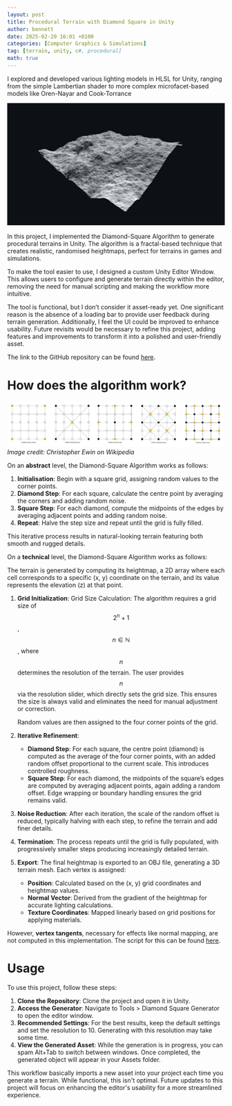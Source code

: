 ```yaml
---
layout: post
title: Procedural Terrain with Diamond Square in Unity
author: bennett
date: 2025-02-20 16:01 +0100
categories: [Computer Graphics & Simulations]
tag: [terrain, unity, c#, procedural]
math: true
---
```


I explored and developed various lighting models in HLSL for Unity, ranging from the simple Lambertian shader to more complex microfacet-based models like Oren-Nayar and Cook-Torrance

![Preview](/assets/img/diamond-square/preview.jpg)

In this project, I implemented the Diamond-Square Algorithm to generate procedural terrains in Unity. The algorithm is a fractal-based technique that creates realistic, randomised heightmaps, perfect for terrains in games and simulations.

To make the tool easier to use, I designed a custom Unity Editor Window. This allows users to configure and generate terrain directly within the editor, removing the need for manual scripting and making the workflow more intuitive.

The tool is functional, but I don’t consider it asset-ready yet. One significant reason is the absence of a loading bar to provide user feedback during terrain generation. Additionally, I feel the UI could be improved to enhance usability. Future revisits would be necessary to refine this project, adding features and improvements to transform it into a polished and user-friendly asset.

The link to the GitHub repository can be found [here](https://github.com/bentoBAUX/Procedural-Terrain-with-Diamond-Square-in-Unity).

# How does the algorithm work?

![Diagram](/assets/img/diamond-square/wikipedia.jpg)
*Image credit: Christopher Ewin on Wikipedia*

On an **abstract** level, the Diamond-Square Algorithm works as follows:

1. **Initialisation**: Begin with a square grid, assigning random values to the corner points.
2. **Diamond Step**: For each square, calculate the centre point by averaging the corners and adding random noise.
3. **Square Step**: For each diamond, compute the midpoints of the edges by averaging adjacent points and adding random noise.
4. **Repeat**: Halve the step size and repeat until the grid is fully filled.
   
This iterative process results in natural-looking terrain featuring both smooth and rugged details.

On a **technical** level, the Diamond-Square Algorithm works as follows:

The terrain is generated by computing its heightmap, a 2D array where each cell corresponds to a specific (x, y) coordinate on the terrain, and its value represents the elevation (z) at that point.

1. **Grid Initialization**: Grid Size Calculation: The algorithm requires a grid size of $$2^n + 1$$, $$n \in \mathbb{N}$$, where $$n$$ determines the resolution of the terrain. The user provides $$n$$ via the resolution slider, which directly sets the grid size. This ensures the size is always valid and eliminates the need for manual adjustment or correction.
  
   Random values are then assigned to the four corner points of the grid.

2. **Iterative Refinement**:

   - **Diamond Step**: For each square, the centre point (diamond) is computed as the average of the four corner points, with an added random offset proportional to the current scale. This introduces controlled roughness.
   - **Square Step**: For each diamond, the midpoints of the square’s edges are computed by averaging adjacent points, again adding a random offset. Edge wrapping or boundary handling ensures the grid remains valid.
     
3. **Noise Reduction**: After each iteration, the scale of the random offset is reduced, typically halving with each step, to refine the terrain and add finer details.

4. **Termination**: The process repeats until the grid is fully populated, with progressively smaller steps producing increasingly detailed terrain.

5. **Export**: The final heightmap is exported to an OBJ file, generating a 3D terrain mesh. Each vertex is assigned:

   - **Position**: Calculated based on the (x, y) grid coordinates and heightmap values.
   - **Normal Vector**: Derived from the gradient of the heightmap for accurate lighting calculations.
   - **Texture Coordinates**: Mapped linearly based on grid positions for applying materials.
     
However, **vertex tangents**, necessary for effects like normal mapping, are not computed in this implementation. The script for this can be found [here](https://github.com/bentoBAUX/Procedural-Terrain-with-Diamond-Square-in-Unity/blob/master/Assets/Scripts/DiamondSquare.cs).

# Usage
To use this project, follow these steps:

1. **Clone the Repository**: Clone the project and open it in Unity.
2. **Access the Generator**: Navigate to Tools > Diamond Square Generator to open the editor window.
3. **Recommended Settings**: For the best results, keep the default settings and set the resolution to 10. Generating with this resolution may take some time.
4. **View the Generated Asset**: While the generation is in progress, you can spam Alt+Tab to switch between windows. Once completed, the generated object will appear in your Assets folder.

This workflow basically imports a new asset into your project each time you generate a terrain. While functional, this isn't optimal. Future updates to this project will focus on enhancing the editor's usability for a more streamlined experience.


